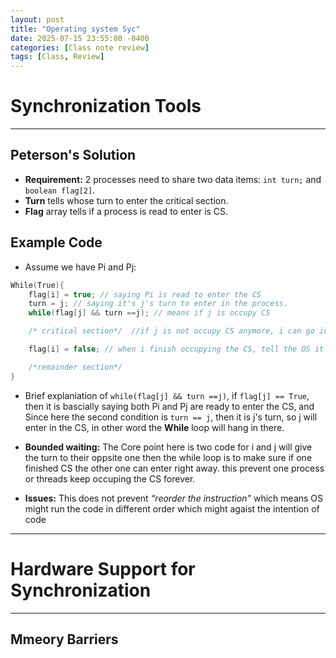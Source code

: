 ```yaml
---
layout: post
title: "Operating system Syc"
date: 2025-07-15 23:55:00 -0400
categories: [Class note review]
tags: [Class, Review]
---
```


# **Synchronization Tools**
---
## **Peterson's Solution**
- **Requirement:** 2 processes need to share two data items: `int turn;` and `boolean flag[2]`.
- **Turn** tells whose turn to enter the critical section.
- **Flag** array tells if a process is read to enter is CS.
## **Example Code**
- Assume we have Pi and Pj:
```cpp
While(True){
    flag[i] = true; // saying Pi is read to enter the CS
    turn = j; // saying it's j's turn to enter in the process.
    while(flag[j] && turn ==j); // means if j is occupy CS

    /* critical section*/  //if j is not occupy CS anymore, i can go in

    flag[i] = false; // when i finish occupying the CS, tell the OS it is not ready to enter by setting the flag[i] = false

    /*remainder section*/
}
```
- Brief explaniation of `while(flag[j] && turn ==j)`, if `flag[j] == True`, then it is bascially saying both Pi and Pj are ready to enter the CS, and Since here the second condition is `turn == j`, then it is j's turn, so j will enter in the CS, in other word the **While** loop will hang in there.

- **Bounded waiting:** The Core point here is two code for i and j will give the turn to their oppsite one then the while loop is to make sure if one finished CS the other one can enter right away. this prevent one process or threads keep occuping the CS forever.

- **Issues:** This does not prevent *“reorder the instruction"* which means OS might run the code in different order which might agaist the intention of code
---
# **Hardware Support for Synchronization**
---
## Mmeory Barriers


